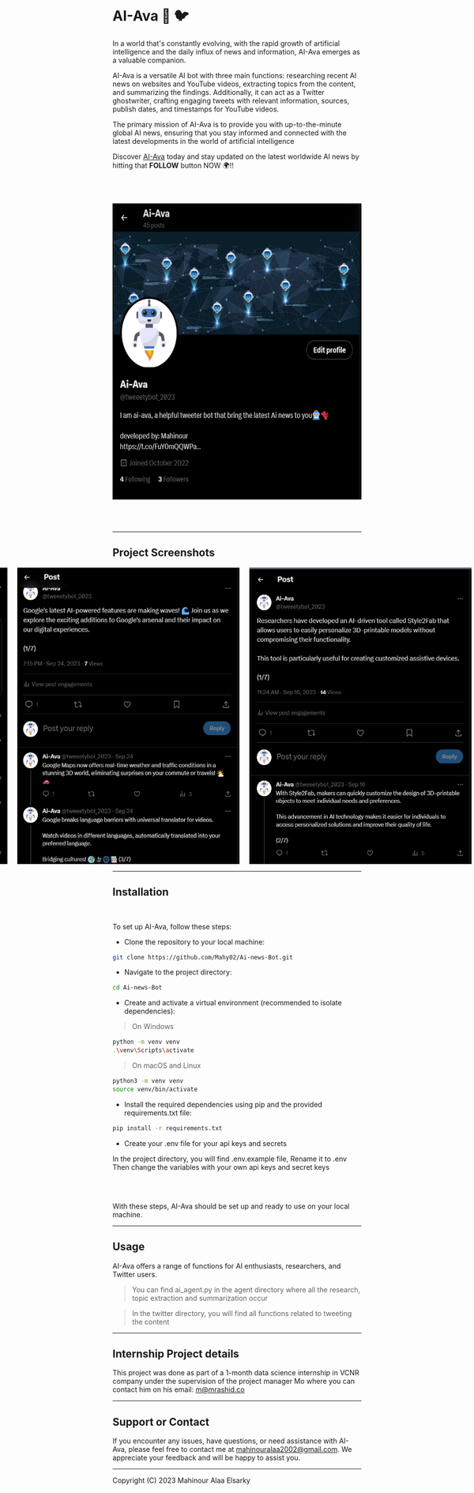 
# AI-Ava 🤖 🐦

In a world that's constantly evolving, with the rapid growth of artificial intelligence and the daily influx of news and information, AI-Ava emerges as a valuable companion. 

AI-Ava is a versatile AI bot with three main functions: researching recent AI news on websites and YouTube videos, extracting topics from the content, and summarizing the findings. Additionally, it can act as a Twitter ghostwriter, crafting engaging tweets with relevant information, sources, publish dates, and timestamps for YouTube videos.

The primary mission of AI-Ava is to provide you with up-to-the-minute global AI news, ensuring that you stay informed and connected with the latest developments in the world of artificial intelligence

Discover [AI-Ava](https://twitter.com/tweeetybot_2023?t=eoAprdx5Z6gROxXlpSnyGA&s=09) today and stay updated on the latest worldwide AI news by hitting that **FOLLOW** button NOW 🌍!!

<br>
<br>

<p align="center">
  <img src="https://github.com/Mahy02/Ai-news-Bot/blob/main/screenshots/Screenshot%202023-09-24%20190832.png" width="580" height="600" alt="AI-AVA">
</p>


<br>
<br>

---
## Project Screenshots

<div style="display: flex; justify-content: center;">
  
   <img src="https://github.com/Mahy02/Ai-news-Bot/blob/main/screenshots/Screenshot%202023-09-28%20091140.png" alt="ss" width="500" height="600" style="margin-right: 20px;">
    <img src="https://github.com/Mahy02/Ai-news-Bot/blob/main/screenshots/Screenshot%202023-09-28%20121942.png" alt="ss" width="450" height="600" style="margin-right: 20px;">
  <br>
  <br>
    <img src="https://github.com/Mahy02/Ai-news-Bot/blob/main/screenshots/Screenshot%202023-09-28%20122059.png" alt="ss" width="450" height="600" style="margin-right: 20px;">
    <img src="https://github.com/Mahy02/Ai-news-Bot/blob/main/screenshots/Screenshot%202023-09-28%20122129.png" alt="ss"  width="450" height="600" style="margin-right: 20px;">
</div>

---

## Installation
<br>

To set up AI-Ava, follow these steps:

- Clone the repository to your local machine:

```bash
git clone https://github.com/Mahy02/Ai-news-Bot.git
```


- Navigate to the project directory:
```bash
cd Ai-news-Bot
```

- Create and activate a virtual environment (recommended to isolate dependencies):

> On Windows

```bash
python -m venv venv
.\venv\Scripts\activate
```

> On macOS and Linux

```bash
python3 -m venv venv
source venv/bin/activate
```

- Install the required dependencies using pip and the provided requirements.txt file:
```bash
pip install -r requirements.txt
```
- Create your .env file for your api keys and secrets

In the project directory, you will find .env.example file, Rename it to .env
Then change the variables with your own api keys and secret keys

<br>
<br>

With these steps, AI-Ava should be set up and ready to use on your local machine.


---

## Usage

AI-Ava offers a range of functions for AI enthusiasts, researchers, and Twitter users.

> You can find ai_agent.py in the agent directory where all the research, topic extraction and summarization occur

> In the twitter directory, you will find all functions related to tweeting the content


---

## Internship Project details

This project was done as part of a 1-month data science internship in VCNR company under the supervision of the project manager Mo where you can contact him on his email: m@mrashid.co

---

## Support or Contact

If you encounter any issues, have questions, or need assistance with AI-Ava, please feel free to contact me at mahinouralaa2002@gmail.com. We appreciate your feedback and will be happy to assist you.

---

Copyright (C) 2023 Mahinour Alaa Elsarky
